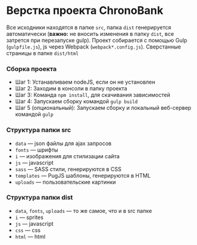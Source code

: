 # Верстка проекта ChronoBank #

Все исходники находятся в папке `src`, папка `dist` генерируется автоматически (**важно:** не вносить изменения в папку `dist`, все затрется при перезапуске gulp). Проект собирается с помощью Gulp (`gulpfile.js`), js через Webpack (`webpack*.config.js`).
Сверстанные страницы в папке `dist/html`

### Сборка проекта ###

* Шаг 1: Устанавливаем nodeJS, если он не установлен
* Шаг 2: Заходим в консоли в папку проекта
* Шаг 3: Команда `npm install`, для скачивания зависимостей
* Шаг 4: Запускаем сборку командой `gulp build`
* Шаг 5 (опциональный): Запускаем сборку и локальный веб-сервер командой `gulp`

### Структура папки src ###

* `data` — json файлы для ajax запросов
* `fonts` — шрифты
* `i` — изображения для стилизации сайта
* `js` — javascript
* `sass` — SASS стили, генерируются в CSS
* `templates` — PugJS шаблоны, генерируются в HTML
* `uploads` — пользовательские картинки

### Структура папки dist ###

* `data`, `fonts`, `uploads` — то же самое, что и в src папке
* `i` — sprites
* `js` — javascript
* `css` — css
* `html` — html
